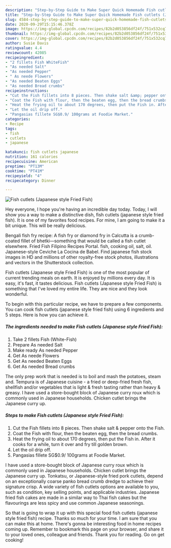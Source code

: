 ```yaml
---
description: "Step-by-Step Guide to Make Super Quick Homemade Fish cutlets (Japanese style Fried Fish)"
title: "Step-by-Step Guide to Make Super Quick Homemade Fish cutlets (Japanese style Fried Fish)"
slug: 4584-step-by-step-guide-to-make-super-quick-homemade-fish-cutlets-japanese-style-fried-fish
date: 2020-09-29T15:15:46.378Z
image: https://img-global.cpcdn.com/recipes/82b2d053856df24f/751x532cq70/fish-cutlets-japanese-style-fried-fish-recipe-main-photo.jpg
thumbnail: https://img-global.cpcdn.com/recipes/82b2d053856df24f/751x532cq70/fish-cutlets-japanese-style-fried-fish-recipe-main-photo.jpg
cover: https://img-global.cpcdn.com/recipes/82b2d053856df24f/751x532cq70/fish-cutlets-japanese-style-fried-fish-recipe-main-photo.jpg
author: Susie Davis
ratingvalue: 4.4
reviewcount: 42085
recipeingredient:
- "2 fillets Fish WhiteFish"
- "As needed Salt"
- "As needed Pepper"
- " As neede Flowers"
- "As needed Beaten Eggs"
- "As needed Bread crumbs"
recipeinstructions:
- "Cut the Fish fillets into 8 pieces. Then shake salt &amp; pepper onto the Fish."
- "Coat the Fish with flour, then the beaten egg, then the bread crumbs."
- "Heat the frying oil to about 170 degrees, then put the Fish in. After it cooks for a while, turn it over and fry till golden brown."
- "Let the oil drip off."
- "Pangasias fillete SG$0.9/ 100grams at Foodie Market."
categories:
- Recipe
tags:
- fish
- cutlets
- japanese

katakunci: fish cutlets japanese 
nutrition: 161 calories
recipecuisine: American
preptime: "PT13M"
cooktime: "PT41M"
recipeyield: "4"
recipecategory: Dinner

---
```



![Fish cutlets (Japanese style Fried Fish)](https://img-global.cpcdn.com/recipes/82b2d053856df24f/751x532cq70/fish-cutlets-japanese-style-fried-fish-recipe-main-photo.jpg)

Hey everyone, I hope you're having an incredible day today. Today, I will show you a way to make a distinctive dish, fish cutlets (japanese style fried fish). It is one of my favorites food recipes. For mine, I am going to make it a bit unique. This will be really delicious.

Bengali fish fry recipe: A fish fry or diamond fry in Calcutta is a crumb-coated fillet of bhetki—something that would be called a fish cutlet elsewhere. Fried Fish Filipino Recipes Portal. fish, cooking oil, salt, oil. Japanese-style Ceviche La Cocina de Babel. Find japanese fish stock images in HD and millions of other royalty-free stock photos, illustrations and vectors in the Shutterstock collection.

Fish cutlets (Japanese style Fried Fish) is one of the most popular of current trending meals on earth. It is enjoyed by millions every day. It is easy, it's fast, it tastes delicious. Fish cutlets (Japanese style Fried Fish) is something that I've loved my entire life. They are nice and they look wonderful.


To begin with this particular recipe, we have to prepare a few components. You can cook fish cutlets (japanese style fried fish) using 6 ingredients and 5 steps. Here is how you can achieve it.

<!--inarticleads1-->

##### The ingredients needed to make Fish cutlets (Japanese style Fried Fish):

1. Take 2 fillets Fish (White-Fish)
1. Prepare As needed Salt
1. Make ready As needed Pepper
1. Get  As neede Flowers
1. Get As needed Beaten Eggs
1. Get As needed Bread crumbs


The only prep work that is needed is to boil and mash the potatoes, steam and. Tempura is of Japanese cuisine - a fried or deep-fried fresh fish, shellfish and/or vegetables that is light &amp; fresh tasting rather than heavy &amp; greasy. I have used a store-bought block of Japanese curry roux which is commonly used in Japanese households. Chicken cutlet brings the Japanese curry up. 

<!--inarticleads2-->

##### Steps to make Fish cutlets (Japanese style Fried Fish):

1. Cut the Fish fillets into 8 pieces. Then shake salt &amp; pepper onto the Fish.
1. Coat the Fish with flour, then the beaten egg, then the bread crumbs.
1. Heat the frying oil to about 170 degrees, then put the Fish in. After it cooks for a while, turn it over and fry till golden brown.
1. Let the oil drip off.
1. Pangasias fillete SG$0.9/ 100grams at Foodie Market.


I have used a store-bought block of Japanese curry roux which is commonly used in Japanese households. Chicken cutlet brings the Japanese curry up. Tonkatsu, or Japanese-style fried pork cutlets, depend on an exceptionally coarse panko bread crumb dredge to achieve their signature crisp. A wide variety of fish cutlets options are available to you, such as condition, key selling points, and applicable industries. Japanese fried fish cakes are made in a similar way to Thai fish cakes but the flavourings are less spicy and use common Japanese seasonings. 

So that is going to wrap it up with this special food fish cutlets (japanese style fried fish) recipe. Thanks so much for your time. I am sure that you can make this at home. There's gonna be interesting food in home recipes coming up. Remember to bookmark this page on your browser, and share it to your loved ones, colleague and friends. Thank you for reading. Go on get cooking!
